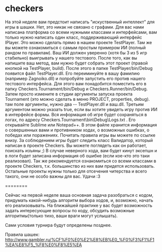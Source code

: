 checkers
========
На этой неделе вам предстоит написать "искуственный интеллект" для игры в шашки. Нет, это никак не связано с графами.
Для вас нами написана платформа со всеми нужными классами и интерфейсами, вам только нужно написать один класс, поддерживающий интерфейс IPlayer. 
Это можно сделать прямо в нашем проекте TestPlayer. Там же вы можете ознакомиться с самым простым примером ИИ (полный рандом по правилам). Ваш ИИ должен уверенно (хотя бы 3 из 5 игр стабильно) выигрывать у нашего тестового. После того, как вы напишите ваш метод, вам нужно будет собрать этот проект (правой кнопкой на TestPlayer, build). 
После этого в папке TestPlayer/bin/Debug появится файл TestPlayer.dll. Его переиминуйте в вашу фамилию (например Zagnoiko.dll) и попробуйте запустить его против нашего тестового интерфейса. Для этого вам понадобится поместить его в папку Checkers.Tournament/bin/Debug и Checkers.Runner/bin/Debug. Затем просто измените в студии аргументы запуска проекта Tournament (это можно сделать в меню PROJECT, properties, debug). там поле аргументы, нужно два -- TestPlayer.dll и ваш.dll.
Третьим аргументом можно указать true, если вы хотите увидеть игру против ИИ в интерфейсе формы. 
Вся информация об игре будет сохраняться в логах, по адресу Checkers.Tournament\bin\Debug\Logs.txt . Его открывайте Sublime или Notepad++. 
В этом файле хранится информация о совершенных вами и противником ходах, о возможных ошибках, о победах или поражениях.
Почитать правила игры вы можете по ссылке внизу. За соблюдением игры будет следить класс Валидатор, который написан в проекте Checkers. Вы можете поглядеть как он работает, поискать изъяны ;) В случае неверного хода, вам будет кинут эксепшн и в логи будет записана информация об ошибке (если кое-кто это таки реализовал). Так же рекомендуется ознакомиться со всеми классами в проекте Checkers, т.к. большинство из них вам придется использовать. Остальные проекты нужны только для отсечения читерства и всего такого, они не особо важны для вас.
Удачи :3

========

Сейчас на первой неделе ваша основная задача разобраться с кодом, придумать какой-нибудь алгоритм выбора ходов, и, возможно, начать его реализовывать. На ближайшей практике у вас будет возможность задать интересующие вопросы по коду, обсудить возможные алгоритмы(только тихо, ваши враги могут услышать).

Сами условия турнира будут определены позднее.

Правила шашек: <url>http://www.gambler.ru/%CF%F0%E0%E2%E8%EB%E0_%F0%F3%F1%F1%EA%E8%F5_%F8%E0%F8%E5%EA</url>
